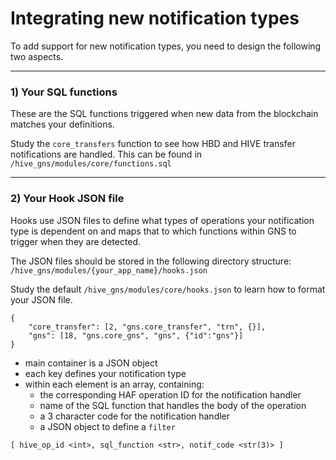 # Integrating new notification types

To add support for new notification types, you need to design the following two aspects.

---

### 1) Your SQL functions

These are the SQL functions triggered when new data from the blockchain matches your definitions.

Study the `core_transfers` function to see how HBD and HIVE transfer notifications are handled. This can be found in `/hive_gns/modules/core/functions.sql`

---

### 2) Your Hook JSON file

Hooks use JSON files to define what types of operations your notification type is dependent on and maps that to which functions within GNS to trigger when they are detected.

The JSON files should be stored in the following directory structure: `/hive_gns/modules/{your_app_name}/hooks.json`

Study the default `/hive_gns/modules/core/hooks.json` to learn how to format your JSON file.

```
{
    "core_transfer": [2, "gns.core_transfer", "trn", {}],
    "gns": [18, "gns.core_gns", "gns", {"id":"gns"}]
}
```

- main container is a JSON object
- each key defines your notification type
- within each element is an array, containing:
    - the corresponding HAF operation ID for the notification handler
    - name of the SQL function that handles the body of the operation
    - a 3 character code for the notification handler
    - a JSON object to define a `filter`

`[ hive_op_id <int>, sql_function <str>, notif_code <str(3)> ]`

